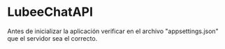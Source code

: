# LubeeChatAPI

Antes de inicializar la aplicación verificar en el archivo "appsettings.json" que el servidor sea el correcto. 

